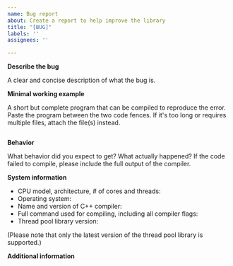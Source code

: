 ```yaml
---
name: Bug report
about: Create a report to help improve the library
title: "[BUG]"
labels: ''
assignees: ''

---
```


**Describe the bug**

A clear and concise description of what the bug is.

**Minimal working example**

A short but complete program that can be compiled to reproduce the error. Paste the program between the two code fences. If it's too long or requires multiple files, attach the file(s) instead.

```cpp
```

**Behavior**

What behavior did you expect to get? What actually happened? If the code failed to compile, please include the full output of the compiler.

**System information**

* CPU model, architecture, # of cores and threads:
* Operating system:
* Name and version of C++ compiler:
* Full command used for compiling, including all compiler flags:
* Thread pool library version:

(Please note that only the latest version of the thread pool library is supported.)

**Additional information**
